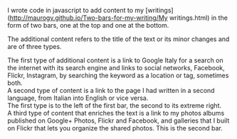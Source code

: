 I wrote code in javascript to add content to my [writings](http://maurogv.github.io/Two-bars-for-my-writing/My writings.html) in the form of two bars, one at the top and one at the bottom.

The additional content refers to the title of the text or its minor changes and are of three types.

The first type of additional content is a link to Google Italy for a search on the internet with its search engine and links to social networks, Facebook, Flickr, Instagram, by searching the keyword as a location or tag, sometimes both.  
A second type of content is a link to the page I had written in a second language, from Italian into English or vice versa.  
The first type is to the left of the first bar, the second to its extreme right.  
A third type of content that enriches the text is a link to my photos albums published on Google+ Photos, Flickr and Facebook, and galleries that I built on Flickr that lets you organize the shared photos. This is the second bar.




